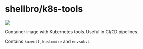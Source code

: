 # shellbro/k8s-tools

[![](https://img.shields.io/docker/cloud/build/shellbro/k8s-tools)](https://hub.docker.com/r/shellbro/k8s-tools/)

Container image with Kubernetes tools. Useful in CI/CD pipelines.

Contains `kubectl`, `kustomize` and `envsubst`.
